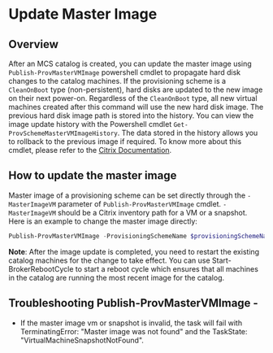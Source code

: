 # Update Master Image
## Overview
After an MCS catalog is created, you can update the master image using `Publish-ProvMasterVMImage` powershell cmdlet to propagate hard disk changes to the catalog machines. If the provisioning scheme is a `CleanOnBoot` type (non-persistent), hard disks are updated to the new image on their next power-on. Regardless of the `CleanOnBoot` type, all new virtual machines created after this command will use the new hard disk image. The previous hard disk image path is stored into the history. You can view the image update history with the Powershell cmdlet `Get-ProvSchemeMasterVMImageHistory`. The data stored in the history allows you to rollback to the previous image if required.
To know more about this cmdlet, please refer to the [Citrix Documentation](https://developer-docs.citrix.com/en-us/citrix-virtual-apps-desktops-sdk/2311/MachineCreation/Publish-ProvMasterVMImage.html).

## How to update the master image
Master image of a provisioning scheme can be set directly through the `-MasterImageVM` parameter of `Publish-ProvMasterVMImage` cmdlet. `-MasterImageVM` should be a Citrix inventory path for a VM or a snapshot. Here is an example to change the master image directly:
```powershell
Publish-ProvMasterVMImage -ProvisioningSchemeName $provisioningSchemeName -MasterImageVM $masterImageSnapshot
```

**Note**: After the image update is completed, you need to restart the existing catalog machines for the change to take effect. You can use Start-BrokerRebootCycle to start a reboot cycle which ensures that all machines in the catalog are running the most recent image for the catalog.

## Troubleshooting Publish-ProvMasterVMImage -
* If the master image vm or snapshot is invalid, the task will fail with TerminatingError: "Master image was not found" and the TaskState: "VirtualMachineSnapshotNotFound".